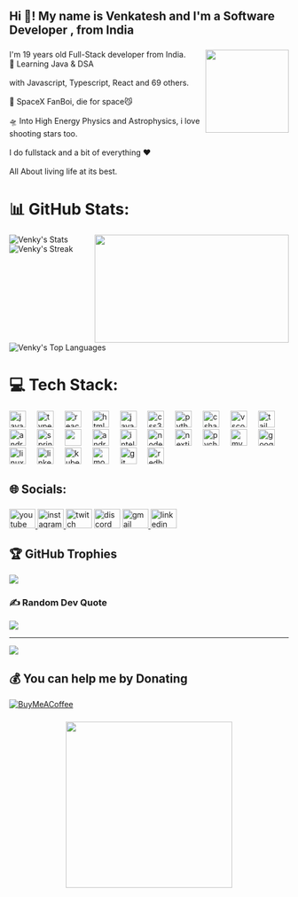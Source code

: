 <h2 align="left">Hi 👋! My name is Venkatesh and I'm a  Software Developer , from India</h2>

###

<img align="right" height="150" src="https://media1.tenor.com/m/gKszxh4ws2sAAAAC/me-space-walk.gif"  />

###

<p align="left">I'm 19 years old Full-Stack developer from India.<br>🥀 Learning Java & DSA<br><br>with Javascript, Typescript, React and 69 others.<br><br>🔭 SpaceX FanBoi, die for space😼<br><br>🛸 Into High Energy Physics and Astrophysics, i love shooting stars too.<br><br>I do fullstack and a bit of everything ❤️<br><br>All About living life at its best.</p>

###
# 📊 GitHub Stats:
![Venky's Stats](https://github-readme-stats.vercel.app/api?username=venkatesh2100&theme=vue-dark&show_icons=true&hide_border=true&count_private=true)
  <img height="195" width="350px" align="right"  src="https://media1.tenor.com/m/p8gfSVD9BowAAAAC/zoro-one-piece.gif"  />
![Venky's Streak](https://github-readme-streak-stats.herokuapp.com/?user=venkatesh2100&theme=vue-dark&hide_border=true)
![Venky's Top Languages](https://github-readme-stats.vercel.app/api/top-langs/?username=venkatesh2100&theme=vue-dark&show_icons=true&hide_border=true&layout=compact)
# 💻 Tech Stack:
<div align="left">
  <img src="https://cdn.jsdelivr.net/gh/devicons/devicon/icons/javascript/javascript-original.svg" height="30" alt="javascript logo"  />
  <img width="12" />
  <img src="https://cdn.jsdelivr.net/gh/devicons/devicon/icons/typescript/typescript-original.svg" height="30" alt="typescript logo"  />
  <img width="12" />
  <img src="https://cdn.jsdelivr.net/gh/devicons/devicon/icons/react/react-original.svg" height="30" alt="react logo"  />
  <img width="12" />
  <img src="https://cdn.jsdelivr.net/gh/devicons/devicon/icons/html5/html5-original.svg" height="30" alt="html5 logo"  />
  <img width="12" />
  <img src="https://cdn.jsdelivr.net/gh/devicons/devicon/icons/java/java-original.svg" height="30" alt="java logo"  />
  <img width="12" />
  <img src="https://cdn.jsdelivr.net/gh/devicons/devicon/icons/css3/css3-original.svg" height="30" alt="css3 logo"  />
  <img width="12" />
  <img src="https://cdn.jsdelivr.net/gh/devicons/devicon/icons/python/python-original.svg" height="30" alt="python logo"  />
  <img width="12" />
  <img src="https://cdn.jsdelivr.net/gh/devicons/devicon/icons/csharp/csharp-original.svg" height="30" alt="csharp logo"  />
  <img width="12" />
  <img src="https://cdn.jsdelivr.net/gh/devicons/devicon/icons/vscode/vscode-original.svg" height="30" alt="vscode logo"  />
  <img width="12" />
  <img src="https://cdn.jsdelivr.net/gh/devicons/devicon/icons/tailwindcss/tailwindcss-original-wordmark.svg" height="30" alt="tailwindcss logo"  />
  <img width="12" />
  <img src="https://icongr.am/devicon/postgresql-original.svg?size=128&color=currentColor" height="30" alt="android logo"  />
<!--   <img src="https://cdn.jsdelivr.net/gh/devicons/devicon/icons/android/android-original.svg" height="30" alt="android logo"  /> -->
  <img width="12" />
  <img src="https://icongr.am/devicon/vim-original.svg?size=128&color=currentColor" height="30" alt="spring logo"  />
  <img width="12" />
  <img src="https://cdn.jsdelivr.net/gh/devicons/devicon@latest/icons/archlinux/archlinux-original.svg" height="30" alr="arch" />
  <!-- <img width="12"/>
  <img src="https://cdn.jsdelivr.net/gh/devicons/devicon@latest/icons/prisma/prisma-original.svg" height="30" alt="prisma"/> -->

<!--   <img src="https://cdn.jsdelivr.net/gh/devicons/devicon/icons/spring/spring-original.svg" height="30" alt="spring logo"  /> -->
  <img width="12" />
  <img src="https://icongr.am/devicon/docker-original.svg?size=128&color=currentColor" height="30" alt="androidstudio logo"  />
<!--   <img src="https://cdn.jsdelivr.net/gh/devicons/devicon/icons/androidstudio/androidstudio-original.svg" height="30" alt="androidstudio logo"  /> -->
  <img width="12" />
  <img src="https://cdn.jsdelivr.net/gh/devicons/devicon/icons/intellij/intellij-original.svg" height="30" alt="intellij logo"  />
  <img width="12" />
  <img src="https://cdn.jsdelivr.net/gh/devicons/devicon/icons/nodejs/nodejs-original.svg" height="30" alt="nodejs logo"  />
  <img width="12" />
  <img src="https://cdn.jsdelivr.net/gh/devicons/devicon/icons/nextjs/nextjs-original.svg" height="30" alt="nextjs logo"  />
  <img width="12" />
  <img src="https://cdn.jsdelivr.net/gh/devicons/devicon/icons/pycharm/pycharm-original.svg" height="30" alt="pycharm logo"  />
  <img width="12" />
  <img src="https://cdn.jsdelivr.net/gh/devicons/devicon/icons/mysql/mysql-original.svg" height="30" alt="mysql logo"  />
  <img width="12" />
  <img src="https://cdn.jsdelivr.net/gh/devicons/devicon/icons/googlecloud/googlecloud-original.svg" height="30" alt="googlecloud logo"  />
  <img width="12" />
  <img src="https://cdn.jsdelivr.net/gh/devicons/devicon/icons/linux/linux-original.svg" height="30" alt="linux logo"  />
  <img width="12" />
  <img src="https://cdn.jsdelivr.net/gh/devicons/devicon/icons/linkedin/linkedin-original.svg" height="30" alt="linkedin logo"  />
  <img width="12" />
  <img src="https://cdn.jsdelivr.net/gh/devicons/devicon/icons/kubernetes/kubernetes-plain.svg" height="30" alt="kubernetes logo"  />
  <img width="12" />
  <img src="https://cdn.jsdelivr.net/gh/devicons/devicon/icons/mongodb/mongodb-original.svg" height="30" alt="mongodb logo"  />
  <img width="12" />
  <img src="https://cdn.jsdelivr.net/gh/devicons/devicon/icons/git/git-original.svg" height="30" alt="git logo"  />
  <img width="12" />
  <img src="https://cdn.jsdelivr.net/gh/devicons/devicon/icons/redhat/redhat-original.svg" height="30" alt="redhat logo"  />
</div>

###

## 🌐 Socials:

###

<div align="left">
  <a href="https://www.youtube.com/@codewithvenky" target="_blank">
    <img src="https://raw.githubusercontent.com/maurodesouza/profile-readme-generator/master/src/assets/icons/social/youtube/default.svg" width="47" height="35" alt="youtube logo"  />
  </a>
  <a href="https://www.instagram.com/venky_official_insta/" target="_blank">
    <img src="https://raw.githubusercontent.com/maurodesouza/profile-readme-generator/master/src/assets/icons/social/instagram/default.svg" width="47" height="35" alt="instagram logo"  />
  </a>
  <img src="https://raw.githubusercontent.com/maurodesouza/profile-readme-generator/master/src/assets/icons/social/twitch/default.svg" width="47" height="35" alt="twitch logo"  />
  <img src="https://raw.githubusercontent.com/maurodesouza/profile-readme-generator/master/src/assets/icons/social/discord/default.svg" width="47" height="35" alt="discord logo"  />
  <a href="mailto:thisisvenky.ynm@gmail.com">
  <img src="https://raw.githubusercontent.com/maurodesouza/profile-readme-generator/master/src/assets/icons/social/gmail/default.svg" width="47" height="35" alt="gmail logo"  />
  </a>
<a href="https://www.linkedin.com/in/venkatesh-s-5b0852251/">
  <img src="https://raw.githubusercontent.com/maurodesouza/profile-readme-generator/master/src/assets/icons/social/linkedin/default.svg" width="47" height="35" alt="linkedin logo"  />
  <a/>
</div>

## 🏆 GitHub Trophies
![](https://github-profile-trophy.vercel.app/?username=venkatesh2100&theme=dracula&no-frame=true&no-bg=false&margin-w=4)
### ✍️ Random Dev Quote
![](https://quotes-github-readme.vercel.app/api?type=horizontal&theme=radical)

---
[![](https://visitcount.itsvg.in/api?id=venkatesh2100&icon=1&color=10)](https://visitcount.itsvg.in)

  ## 💰 You can help me by Donating
  [![BuyMeACoffee](https://img.shields.io/badge/Buy%20Me%20a%20Coffee-ffdd00?style=for-the-badge&logo=buy-me-a-coffee&logoColor=black)](https://buymeacoffee.com/https://www.buymeacoffee.com/venkatesh2100)
###

<div align="center">
  <img height="300" src="https://media1.tenor.com/m/m1yjU7NaDm0AAAAd/anime.gif"  />
</div>

###
<!-- Proudly created with GPRM ( https://gprm.itsvg.in ) -->

###
